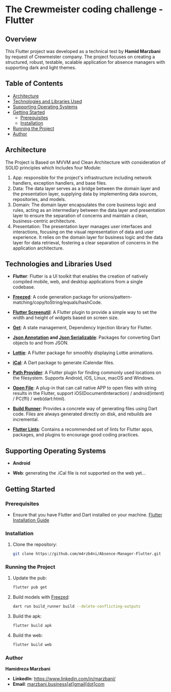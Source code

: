 # The Crewmeister coding challenge - Flutter

## Overview
This Flutter project was developed as a technical test by **Hamid Marzbani** by request of Crewmeister company. The project focuses on creating a structured, robust, testable, scalable application for absence managers with supporting dark and light themes.

## Table of Contents
- [Architecture](#architecture)
- [Technologies and Libraries Used](#technologies-and-libraries-used)
- [Supporting Operating Systems](#supporting-operating-systems)
- [Getting Started](#getting-started)
    - [Prerequisites](#prerequisites)
    - [Installation](#installation)
- [Running the Project](#running-the-project)
- [Author](#author)

## Architecture

The Project is Based on MVVM and Clean Architecture with consideration of SOLID principles which Includes four Module:

1. App: responsible for the project's infrastructure including network handlers, exception handlers, and base files.
2. Data: The data layer serves as a bridge between the domain layer and the presentation layer, supplying data by implementing data sources, repositories, and models.
3. Domain: The domain layer encapsulates the core business logic and rules, acting as an intermediary between the data layer and presentation layer to ensure the separation of concerns and maintain a clean, business-centric architecture.  
4. Presentation: The presentation layer manages user interfaces and interactions, focusing on the visual representation of data and user experience. It relies on the domain layer for business logic and the data layer for data retrieval, fostering a clear separation of concerns in the application architecture.

## Technologies and Libraries Used

- **Flutter**: Flutter is a UI toolkit that enables the creation of natively compiled mobile, web, and desktop applications from a single codebase.

- **[Freezed](https://pub.dev/packages/freezed)**: A code generation package for unions/pattern-matching/copy/toString/equals/hashCode.

- **[Flutter Screenutil](https://pub.dev/packages/flutter_screenutil)**: A Flutter plugin to provide a simple way to set the width and height of widgets based on screen size.

- **[Get](https://pub.dev/packages/get)**: A state management, Dependency Injection library for Flutter.

- **[Json Annotation](https://pub.dev/packages/json_annotation) and [Json Serializable](https://pub.dev/packages/json_serializable)**: Packages for converting Dart objects to and from JSON.

- **[Lottie](https://pub.dev/packages/lottie)**: A Flutter package for smoothly displaying Lottie animations.

- **[iCal](https://pub.dev/packages/ical)**: A Dart package to generate iCalendar files.

- **[Path Provider](https://pub.dev/packages/path_provider)**: A Flutter plugin for finding commonly used locations on the filesystem. Supports Android, iOS, Linux, macOS and Windows.

- **[Open File](https://pub.dev/packages/open_file)**: A plug-in that can call native APP to open files with string results in the Flutter, support iOS(DocumentInteraction) / android(intent) / PC(ffi) / web(dart:html).

- **[Build Runner](https://pub.dev/packages/build_runner)**: Provides a concrete way of generating files using Dart code. Files are always generated directly on disk, and rebuilds are incremental.

- **[Flutter Lints](https://pub.dev/packages/flutter_lints)**: Contains a recommended set of lints for Flutter apps, packages, and plugins to encourage good coding practices.

## Supporting Operating Systems

- **Android**

- **Web**: generating the .iCal file is not supported on the web yet...

## Getting Started

### Prerequisites

- Ensure that you have Flutter and Dart installed on your machine. [Flutter Installation Guide](https://flutter.dev/docs/get-started/install)

### Installation

1. Clone the repository:

   ```bash
   git clone https://github.com/m4rzb4ni/Absence-Manager-Flutter.git

### Running the Project


1. Update the pub:

   ```bash
   flutter pub get
2. Build models with [Freezed](https://pub.dev/packages/freezed):

   ```bash
   dart run build_runner build --delete-conflicting-outputs  
3. Build the apk:

   ```bash
   flutter build apk

4. Build the web:

   ```bash
   flutter build web
   
### Author

 **Hamidreza Marzbani**

- **LinkedIn**: https://www.linkedin.com/in/marzbani/
- **Email**: [marzbani.business[at]gmail[dot]com]()







